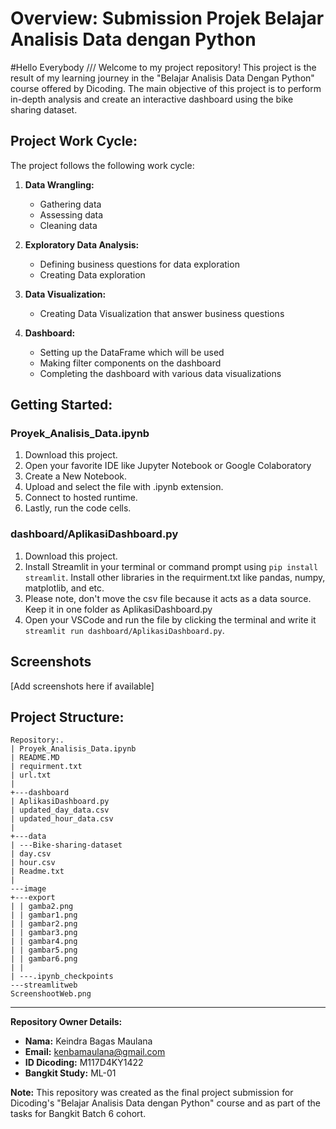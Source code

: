 # Overview: Submission Projek Belajar Analisis Data dengan Python 

#Hello Everybody ///
Welcome to my project repository! This project is the result of my learning journey in the "Belajar Analisis Data Dengan Python" course offered by Dicoding. The main objective of this project is to perform in-depth analysis and create an interactive dashboard using the bike sharing dataset.

## Project Work Cycle:

The project follows the following work cycle:

1. **Data Wrangling:**
   - Gathering data
   - Assessing data
   - Cleaning data

2. **Exploratory Data Analysis:**
   - Defining business questions for data exploration
   - Creating Data exploration

3. **Data Visualization:**
   - Creating Data Visualization that answer business questions

4. **Dashboard:**
   - Setting up the DataFrame which will be used
   - Making filter components on the dashboard
   - Completing the dashboard with various data visualizations

## Getting Started:

### Proyek_Analisis_Data.ipynb
1. Download this project.
2. Open your favorite IDE like Jupyter Notebook or Google Colaboratory 
3. Create a New Notebook.
4. Upload and select the file with .ipynb extension.
5. Connect to hosted runtime.
6. Lastly, run the code cells.

### dashboard/AplikasiDashboard.py
1. Download this project.
2. Install Streamlit in your terminal or command prompt using `pip install streamlit`. Install other libraries in the requirment.txt like pandas, numpy, matplotlib, and etc.
3. Please note, don't move the csv file because it acts as a data source. Keep it in one folder as AplikasiDashboard.py
4. Open your VSCode and run the file by clicking the terminal and write it ` streamlit run dashboard/AplikasiDashboard.py`.

## Screenshots

[Add screenshots here if available]

## Project Structure:
```
Repository:.
| Proyek_Analisis_Data.ipynb
| README.MD
| requirment.txt
| url.txt
|
+---dashboard
| AplikasiDashboard.py
| updated_day_data.csv
| updated_hour_data.csv
|
+---data
| ---Bike-sharing-dataset
| day.csv
| hour.csv
| Readme.txt
|
---image
+---export
| | gamba2.png
| | gambar1.png
| | gambar2.png
| | gambar3.png
| | gambar4.png
| | gambar5.png
| | gambar6.png
| |
| ---.ipynb_checkpoints
---streamlitweb
ScreenshootWeb.png
```


---

**Repository Owner Details:**
- **Nama:** Keindra Bagas Maulana
- **Email:** kenbamaulana@gmail.com
- **ID Dicoding:** M117D4KY1422
- **Bangkit Study:** ML-01

**Note:** This repository was created as the final project submission for Dicoding's "Belajar Analisis Data dengan Python" course and as part of the tasks for Bangkit Batch 6 cohort.

